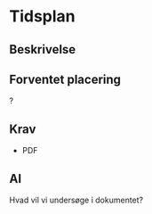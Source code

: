 # Tidsplan

## Beskrivelse

## Forventet placering

?

## Krav

- PDF

## AI

Hvad vil vi undersøge i dokumentet?
